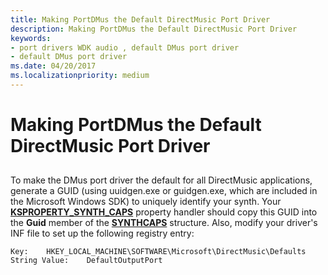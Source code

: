 ```yaml
---
title: Making PortDMus the Default DirectMusic Port Driver
description: Making PortDMus the Default DirectMusic Port Driver
keywords:
- port drivers WDK audio , default DMus port driver
- default DMus port driver
ms.date: 04/20/2017
ms.localizationpriority: medium
---
```


# Making PortDMus the Default DirectMusic Port Driver


## <span id="making_portdmus_the_default_directmusic_port_driver"></span><span id="MAKING_PORTDMUS_THE_DEFAULT_DIRECTMUSIC_PORT_DRIVER"></span>


To make the DMus port driver the default for all DirectMusic applications, generate a GUID (using uuidgen.exe or guidgen.exe, which are included in the Microsoft Windows SDK) to uniquely identify your synth. Your [**KSPROPERTY\_SYNTH\_CAPS**](/previous-versions/ff537389(v=vs.85)) property handler should copy this GUID into the **Guid** member of the [**SYNTHCAPS**](/windows-hardware/drivers/ddi/dmusprop/ns-dmusprop-_synthcaps) structure. Also, modify your driver's INF file to set up the following registry entry:

```inf
Key:    HKEY_LOCAL_MACHINE\SOFTWARE\Microsoft\DirectMusic\Defaults
String Value:    DefaultOutputPort
```
